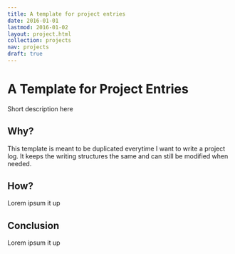 ```yaml
---
title: A template for project entries
date: 2016-01-01
lastmod: 2016-01-02
layout: project.html
collection: projects
nav: projects
draft: true
---
```


# A Template for Project Entries

Short description here

## Why?

This template is meant to be duplicated everytime I want to write a project log. It keeps the writing structures the same and can still be modified when needed.

## How?

Lorem ipsum it up

## Conclusion

Lorem ipsum it up

